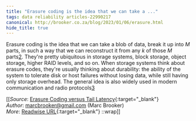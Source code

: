 ```yaml
---
title: "Erasure coding is the idea that we can take a ..."
tags: data reliability articles-22990217
canonical: http://brooker.co.za/blog/2023/01/06/erasure.html
hide_title: true
---
```


Erasure coding is the idea that we can take a blob of data, break it up into *M* parts, in such a way that we can reconstruct it from any *k* of those *M* parts[2](https://brooker.co.za/blog/2023/01/06/erasure.html#foot2). They're pretty ubiquitous in storage systems, block storage, object storage, higher RAID levels, and so on. When storage systems think about erasure codes, they're usually thinking about durability: the ability of the system to tolerate disk or host failures without losing data, while still having only storage overhead. The general idea is also widely used in modern communication and radio protocols[3](https://brooker.co.za/blog/2023/01/06/erasure.html#foot3)


[[_Source_: [Erasure Coding versus Tail Latency](http://brooker.co.za/blog/2023/01/06/erasure.html){:target="_blank"}<br>
_Author_: marcbrooker@gmail.com (Marc Brooker)<br>
_More_: [Readwise URL](https://readwise.io/open/451448125){:target="_blank"}
::wrap]]